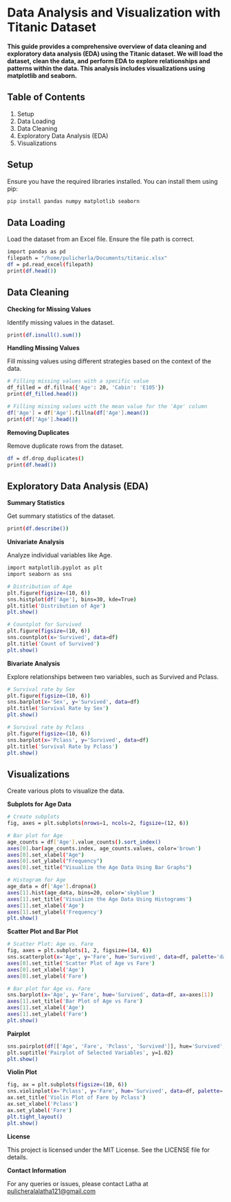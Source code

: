 # Data Analysis and Visualization with Titanic Dataset

**This guide provides a comprehensive overview of data cleaning and exploratory data analysis (EDA) using the Titanic dataset. We will load the dataset, clean the data, and perform EDA to explore relationships and patterns within the data. This analysis includes visualizations using matplotlib and seaborn.**

## Table of Contents

  1. Setup
  2. Data Loading
  3. Data Cleaning
  4. Exploratory Data Analysis (EDA)
  5. Visualizations

## Setup

Ensure you have the required libraries installed. You can install them using pip:

```sh
pip install pandas numpy matplotlib seaborn
```

## Data Loading

Load the dataset from an Excel file. Ensure the file path is correct.

```sh
import pandas as pd
filepath = "/home/pulicherla/Documents/titanic.xlsx"
df = pd.read_excel(filepath)
print(df.head())
```

## Data Cleaning

**Checking for Missing Values**

Identify missing values in the dataset.

```sh
print(df.isnull().sum())
```

**Handling Missing Values**

Fill missing values using different strategies based on the context of the data.

```sh
# Filling missing values with a specific value
df_filled = df.fillna({'Age': 20, 'Cabin': 'E105'})
print(df_filled.head())

# Filling missing values with the mean value for the 'Age' column
df['Age'] = df['Age'].fillna(df['Age'].mean())
print(df['Age'].head())
```
**Removing Duplicates**

Remove duplicate rows from the dataset.

```sh
df = df.drop_duplicates()
print(df.head())
```

## Exploratory Data Analysis (EDA)

**Summary Statistics**

Get summary statistics of the dataset.

```sh
print(df.describe())
```

**Univariate Analysis**

Analyze individual variables like Age.

```sh
import matplotlib.pyplot as plt
import seaborn as sns

# Distribution of Age
plt.figure(figsize=(10, 6))
sns.histplot(df['Age'], bins=30, kde=True)
plt.title('Distribution of Age')
plt.show()

# Countplot for Survived
plt.figure(figsize=(10, 6))
sns.countplot(x='Survived', data=df)
plt.title('Count of Survived')
plt.show()
```

**Bivariate Analysis**

Explore relationships between two variables, such as Survived and Pclass.

```sh
# Survival rate by Sex
plt.figure(figsize=(10, 6))
sns.barplot(x='Sex', y='Survived', data=df)
plt.title('Survival Rate by Sex')
plt.show()

# Survival rate by Pclass
plt.figure(figsize=(10, 6))
sns.barplot(x='Pclass', y='Survived', data=df)
plt.title('Survival Rate by Pclass')
plt.show()
```

## Visualizations

Create various plots to visualize the data.

**Subplots for Age Data**

```sh
# Create subplots
fig, axes = plt.subplots(nrows=1, ncols=2, figsize=(12, 6))

# Bar plot for Age
age_counts = df['Age'].value_counts().sort_index()
axes[0].bar(age_counts.index, age_counts.values, color='brown')
axes[0].set_xlabel("Age")
axes[0].set_ylabel("Frequency")
axes[0].set_title("Visualize the Age Data Using Bar Graphs")

# Histogram for Age
age_data = df['Age'].dropna()
axes[1].hist(age_data, bins=20, color='skyblue')
axes[1].set_title('Visualize the Age Data Using Histograms')
axes[1].set_xlabel('Age')
axes[1].set_ylabel('Frequency')
plt.show()
```

**Scatter Plot and Bar Plot**

```sh
# Scatter Plot: Age vs. Fare
fig, axes = plt.subplots(1, 2, figsize=(14, 6))
sns.scatterplot(x='Age', y='Fare', hue='Survived', data=df, palette='dark', ax=axes[0])
axes[0].set_title('Scatter Plot of Age vs Fare')
axes[0].set_xlabel('Age')
axes[0].set_ylabel('Fare')

# Bar plot for Age vs. Fare
sns.barplot(x='Age', y='Fare', hue='Survived', data=df, ax=axes[1])
axes[1].set_title('Bar Plot of Age vs Fare')
axes[1].set_xlabel('Age')
axes[1].set_ylabel('Fare')
plt.show()
```

**Pairplot**

```sh
sns.pairplot(df[['Age', 'Fare', 'Pclass', 'Survived']], hue='Survived', palette='dark')
plt.suptitle('Pairplot of Selected Variables', y=1.02)
plt.show()
```

**Violin Plot**

```sh
fig, ax = plt.subplots(figsize=(10, 6))
sns.violinplot(x='Pclass', y='Fare', hue='Survived', data=df, palette='dark', split=True, ax=ax)
ax.set_title('Violin Plot of Fare by Pclass')
ax.set_xlabel('Pclass')
ax.set_ylabel('Fare')
plt.tight_layout()
plt.show()
```
**License**

This project is licensed under the MIT License. See the LICENSE file for details.

**Contact Information**

For any queries or issues, please contact Latha at pulicheralalatha121@gmail.com
























